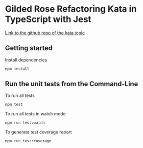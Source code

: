 # Gilded Rose Refactoring Kata in TypeScript with Jest

[Link to the github repo of the kata topic](https://github.com/emilybache/GildedRose-Refactoring-Kata)

## Getting started

Install dependencies

```sh
npm install
```

## Run the unit tests from the Command-Line

To run all tests

```sh
npm test
```

To run all tests in watch mode

```sh
npm run test:watch
```

To generate test coverage report

```sh
npm run test:coverage
```